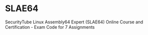 SLAE64
======

SecurityTube Linux Assembly64 Expert (SLAE64) Online Course and Certification  - Exam Code for 7 Assignments
